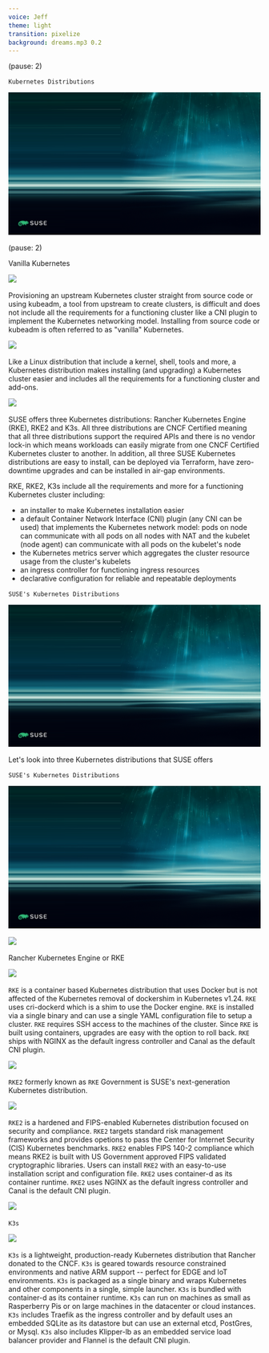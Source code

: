 ```yaml
---
voice: Jeff
theme: light
transition: pixelize
background: dreams.mp3 0.2
---
```


(pause: 2)

```
Kubernetes Distributions
```
![](background.png)

(pause: 2)

<!-- Start Script -->
Vanilla Kubernetes
<!-- End Script -->

![](vanilla-k8s.jpg)
<!-- Start Script -->
Provisioning an upstream Kubernetes cluster straight from source code or using kubeadm, a tool from upstream to create clusters, is difficult and does not include all the requirements for a functioning cluster like a CNI plugin to implement the Kubernetes networking model. Installing from source code or kubeadm is often referred to as "vanilla" Kubernetes.
<!-- End Script -->

![](k8s-distributions.jpg)
<!-- Start Script -->
Like a Linux distribution that include a kernel, shell, tools and more, a Kubernetes distribution makes installing (and upgrading) a Kubernetes cluster easier and includes all the requirements for a functioning cluster and add-ons.
<!-- End Script -->

![](rke-rk2-k3s.jpg)
<!-- Start Script -->
SUSE offers three Kubernetes distributions: Rancher Kubernetes Engine (RKE), RKE2 and K3s.
All three distributions are CNCF Certified meaning that all three distributions support the required APIs and there is no vendor lock-in which means workloads can easily migrate from one CNCF Certified Kubernetes cluster to another.
In addition, all three SUSE Kubernetes distributions are easy to install, can be deployed via Terraform, have zero-downtime upgrades and can be installed in air-gap environments.

RKE, RKE2, K3s include all the requirements and more for a functioning Kubernetes cluster including:
- an installer to make Kubernetes installation easier
- a default Container Network Interface (CNI) plugin (any CNI can be used) that implements the Kubernetes network model: pods on node can communicate with all pods on all nodes with NAT and the kubelet (node agent) can communicate with all pods on the kubelet's node
- the Kubernetes metrics server which aggregates the cluster resource usage from the cluster's kubelets
- an ingress controller for functioning ingress resources
- declarative configuration for reliable and repeatable deployments
<!-- End Script -->


```
SUSE's Kubernetes Distributions
```
![](background.png)

<!-- Start Script -->
Let's look into three Kubernetes distributions that SUSE offers
<!-- End Script -->

```
SUSE's Kubernetes Distributions
```
![](background.png)

![](rke-1.jpg)
<!-- Start Script -->
Rancher Kubernetes Engine or RKE
<!-- End Script -->

![](rke-2.jpg)
<!-- Start Script -->
`RKE` is a container based Kubernetes distribution that uses Docker but is not affected of the Kubernetes removal of dockershim in Kubernetes v1.24.
`RKE` uses cri-dockerd which is a shim to use the Docker engine.
`RKE` is installed via a single binary and can use a single YAML configuration file to setup a cluster.
`RKE` requires SSH access to the machines of the cluster.
Since `RKE` is built using containers, upgrades are easy with the option to roll back.
`RKE` ships with NGINX as the default ingress controller and Canal as the default CNI plugin.
<!-- End Script -->

![](rke2-1.jpg)
<!-- Start Script -->
`RKE2` formerly known as `RKE` Government is SUSE's next-generation Kubernetes distribution.
<!-- End Script -->

![](rke2-2.jpg)
<!-- Start Script -->
`RKE2` is a hardened and FIPS-enabled Kubernetes distribution focused on security and compliance.
`RKE2` targets standard risk management frameworks and provides opetions to pass the Center for Internet Security (CIS) Kubernetes benchmarks.
`RKE2` enables FIPS 140-2 compliance which means RKE2 is built with US Government approved FIPS validated cryptographic libraries.
Users can install `RKE2` with an easy-to-use installation script and configuration file.
`RKE2` uses container-d as its container runtime.
`RKE2` uses NGINX as the default ingress controller and Canal is the default CNI plugin.
<!-- End Script -->

![](k3s-1.jpg)
<!-- Start Script -->
`K3s`
<!-- End Script -->

![](k3s-2.jpg)
<!-- Start Script -->
`K3s` is a lightweight, production-ready Kubernetes distribution that Rancher donated to the CNCF.
`K3s` is geared towards resource constrained environments and native ARM support -- perfect for EDGE and IoT environments.
`K3s` is packaged as a single binary and wraps Kubernetes and other components in a single, simple launcher.
`K3s` is bundled with container-d as its container runtime.
`K3s` can run on machines as small as Rasperberry Pis or on large machines in the datacenter or cloud instances.
`K3s` includes Traefik as the ingress controller and by default uses an embedded SQLite as its datastore but can use an external etcd, PostGres, or Mysql.
`K3s` also includes Klipper-lb as an embedded service load balancer provider and Flannel is the default CNI plugin.
<!-- End Script -->


